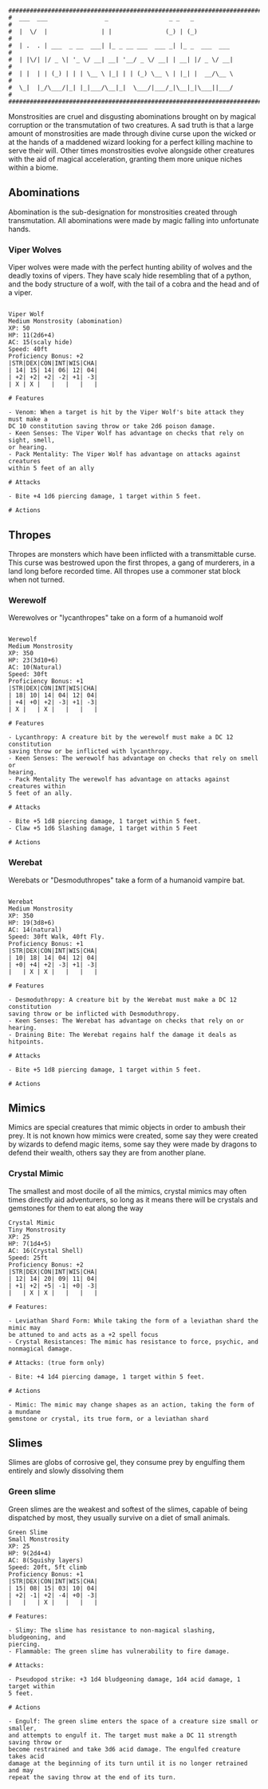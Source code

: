 ```
################################################################################
#  ___  ___                _                 _ _   _                           #
#  |  \/  |               | |               (_) | (_)                          #
#  | .  . | ___  _ __  ___| |_ _ __ ___  ___ _| |_ _  ___  ___                 #
#  | |\/| |/ _ \| '_ \/ __| __| '__/ _ \/ __| | __| |/ _ \/ __|                #
#  | |  | | (_) | | | \__ \ |_| | | (_) \__ \ | |_| |  __/\__ \                #
#  \_|  |_/\___/|_| |_|___/\__|_|  \___/|___/_|\__|_|\___||___/                #
################################################################################

```
Monstrosities are cruel and disgusting abominations brought on by magical corruption or the transmutation of two creatures. A sad truth is that a large amount of monstrosities are made through divine curse upon the wicked or at the hands of a maddened wizard looking for a perfect killing machine to serve their will. Other times monstrosities evolve alongside other creatures with the aid of magical acceleration, granting them more unique niches within a biome. 

## Abominations
Abomination is the sub-designation for monstrosities created through transmutation. All abominations were made by magic falling into unfortunate hands.

### Viper Wolves
Viper wolves were made with the perfect hunting ability of wolves and the deadly
toxins of vipers. They have scaly hide resembling that of a python, and the body
structure of a wolf, with the tail of a cobra and the head and of a viper.

```

Viper Wolf
Medium Monstrosity (abomination)
XP: 50 
HP: 11(2d6+4)
AC: 15(scaly hide)
Speed: 40ft
Proficiency Bonus: +2
|STR|DEX|CON|INT|WIS|CHA|
| 14| 15| 14| 06| 12| 04|
| +2| +2| +2| -2| +1| -3|
| X | X |   |   |   |   |

# Features

- Venom: When a target is hit by the Viper Wolf's bite attack they must make a
DC 10 constitution saving throw or take 2d6 poison damage.
- Keen Senses: The Viper Wolf has advantage on checks that rely on sight, smell,
or hearing.
- Pack Mentality: The Viper Wolf has advantage on attacks against creatures 
within 5 feet of an ally

# Attacks

- Bite +4 1d6 piercing damage, 1 target within 5 feet.

# Actions

``` 

## Thropes
Thropes are monsters which have been inflicted with a transmittable curse. This
curse was bestrowed upon the first thropes, a gang of murderers, in a land long
before recorded time. All thropes use a commoner stat block when not turned.

### Werewolf
Werewolves or "lycanthropes" take on a form of a humanoid wolf

```

Werewolf
Medium Monstrosity
XP: 350
HP: 23(3d10+6)
AC: 10(Natural)
Speed: 30ft
Proficiency Bonus: +1
|STR|DEX|CON|INT|WIS|CHA|
| 18| 10| 14| 04| 12| 04|
| +4| +0| +2| -3| +1| -3|
| X |   | X |   |   |   |

# Features

- Lycanthropy: A creature bit by the werewolf must make a DC 12 constitution 
saving throw or be inflicted with lycanthropy.
- Keen Senses: The werewolf has advantage on checks that rely on smell or 
hearing.
- Pack Mentality The werewolf has advantage on attacks against creatures within
5 feet of an ally.

# Attacks

- Bite +5 1d8 piercing damage, 1 target within 5 feet.
- Claw +5 1d6 Slashing damage, 1 target within 5 Feet

# Actions

``` 

### Werebat
Werebats or "Desmoduthropes" take a form of a humanoid vampire bat.

```

Werebat
Medium Monstrosity
XP: 350
HP: 19(3d8+6)
AC: 14(natural)
Speed: 30ft Walk, 40ft Fly.
Proficiency Bonus: +1
|STR|DEX|CON|INT|WIS|CHA|
| 10| 18| 14| 04| 12| 04|
| +0| +4| +2| -3| +1| -3|
|   | X | X |   |   |   |

# Features

- Desmoduthropy: A creature bit by the Werebat must make a DC 12 constitution 
saving throw or be inflicted with Desmoduthropy.
- Keen Senses: The Werebat has advantage on checks that rely on or hearing.
- Draining Bite: The Werebat regains half the damage it deals as hitpoints.

# Attacks

- Bite +5 1d8 piercing damage, 1 target within 5 feet.

# Actions

``` 

## Mimics
Mimics are special creatures that mimic objects in order to ambush their prey. 
It is not known how mimics were created, some say they were created by wizards
to defend magic items, some say they were made by dragons to defend their 
wealth, others say they are from another plane.

### Crystal Mimic
The smallest and most docile of all the mimics, crystal mimics may often times
directly aid adventurers, so long as it means there will be crystals and 
gemstones for them to eat along the way

```
Crystal Mimic
Tiny Monstrosity
XP: 25 
HP: 7(1d4+5)
AC: 16(Crystal Shell)
Speed: 25ft
Proficiency Bonus: +2
|STR|DEX|CON|INT|WIS|CHA|
| 12| 14| 20| 09| 11| 04|
| +1| +2| +5| -1| +0| -3|
|   | X | X |   |   |   |

# Features:

- Leviathan Shard Form: While taking the form of a leviathan shard the mimic may 
be attuned to and acts as a +2 spell focus
- Crystal Resistances: The mimic has resistance to force, psychic, and 
nonmagical damage.

# Attacks: (true form only)

- Bite: +4 1d4 piercing damage, 1 target within 5 feet.

# Actions

- Mimic: The mimic may change shapes as an action, taking the form of a mundane 
gemstone or crystal, its true form, or a leviathan shard

```

## Slimes
Slimes are globs of corrosive gel, they consume prey by engulfing them entirely
and slowly dissolving them

### Green slime
Green slimes are the weakest and softest of the slimes, capable of being 
dispatched by most, they usually survive on a diet of small animals.

```
Green Slime
Small Monstrosity
XP: 25 
HP: 9(2d4+4)
AC: 8(Squishy layers)
Speed: 20ft, 5ft climb
Proficiency Bonus: +1
|STR|DEX|CON|INT|WIS|CHA|
| 15| 08| 15| 03| 10| 04|
| +2| -1| +2| -4| +0| -3|
|   |   | X |   |   |   |

# Features:

- Slimy: The slime has resistance to non-magical slashing, bludgeoning, and 
piercing.
- Flammable: The green slime has vulnerability to fire damage.

# Attacks:

- Pseudopod strike: +3 1d4 bludgeoning damage, 1d4 acid damage, 1 target within 
5 feet.

# Actions

- Engulf: The green slime enters the space of a creature size small or smaller,
and attempts to engulf it. The target must make a DC 11 strength saving throw or
become restrained and take 3d6 acid damage. The engulfed creature takes acid 
damage at the beginning of its turn until it is no longer retrained and may 
repeat the saving throw at the end of its turn. 

```